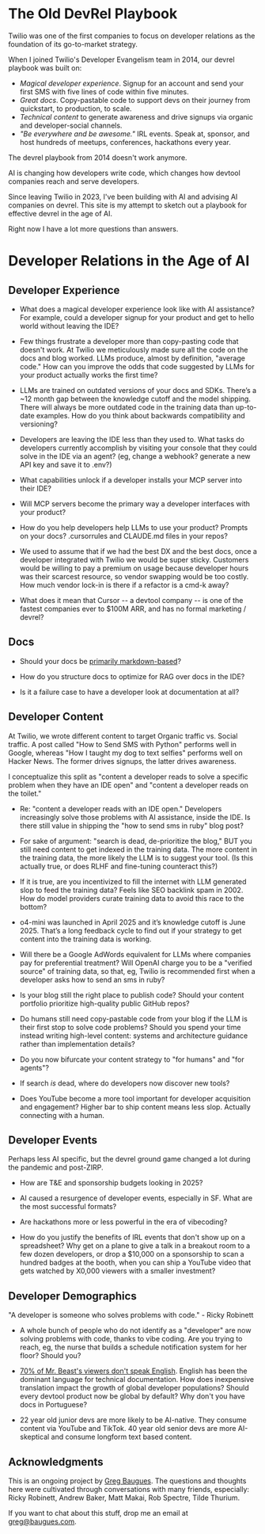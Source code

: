 # The Old DevRel Playbook

Twilio was one of the first companies to focus on developer relations as the foundation of its go-to-market strategy. 

When I joined Twilio's Developer Evangelism team in 2014, our devrel playbook was built on: 

* *Magical developer experience*. Signup for an account and send your first SMS with five lines of code within five minutes. 
* *Great docs*. Copy-pastable code to support devs on their journey from quickstart, to production, to scale. 
* *Technical content* to generate awareness and drive signups via organic and developer-social channels. 
* *"Be everywhere and be awesome."* IRL events. Speak at, sponsor, and host hundreds of meetups, conferences, hackathons every year. 

The devrel playbook from 2014 doesn't work anymore. 

AI is changing how developers write code, which changes how devtool companies reach and serve developers. 

Since leaving Twilio in 2023, I've been building with AI and advising AI companies on devrel. This site is my attempt to sketch out a playbook for effective devrel in the age of AI. 

Right now I have a lot more questions than answers. 
# Developer Relations in the Age of AI 

## Developer Experience 

* What does a magical developer experience look like with AI assistance? For example, could a developer signup for your product and get to hello world without leaving the IDE? 

* Few things frustrate a developer more than copy-pasting code that doesn't work. At Twilio we meticulously made sure all the code on the docs and blog worked. LLMs produce, almost by definition, "average code." How can you improve the odds that code suggested by LLMs for your product actually works the first time? 
  
* LLMs are trained on outdated versions of your docs and SDKs. There’s a ~12 month gap between the knowledge cutoff and the model shipping. There will always be more outdated code in the training data than up-to-date examples. How do you think about backwards compatibility and versioning? 
  
* Developers are leaving the IDE less than they used to. What tasks do developers currently accomplish by visiting your console that they could solve in the IDE via an agent? (eg, change a webhook? generate a new API key and save it to .env?)
  
* What capabilities unlock if a developer installs your MCP server into their IDE? 

* Will MCP servers become the primary way a developer interfaces with your product? 
  
* How do you help developers help LLMs to use your product? Prompts on your docs? .cursorrules and CLAUDE.md files in your repos? 

* We used to assume that if we had the best DX and the best docs, once a developer integrated with Twilio we would be super sticky. Customers would be willing to pay a premium on usage because developer hours was their scarcest resource, so vendor swapping would be too costly. How much vendor lock-in is there if a refactor is a cmd-k away? 
  
* What does it mean that Cursor -- a devtool company -- is one of the fastest companies ever to $100M ARR, and has no formal marketing / devrel? 

## Docs 

* Should your docs be [primarily markdown-based](https://x.com/karpathy/status/1914488029873627597)? 

* How do you structure docs to optimize for RAG over docs in the IDE? 
  
* Is it a failure case to have a developer look at documentation at all?

## Developer Content

At Twilio, we wrote different content to target Organic traffic vs. Social traffic. A post called "How to Send SMS with Python" performs well in Google, whereas "How I taught my dog to text selfies" performs well on Hacker News. The former drives signups, the latter drives awareness. 

I conceptualize this split as "content a developer reads to solve a specific problem when they have an IDE open" and "content a developer reads on the toilet." 

* Re: "content a developer reads with an IDE open." Developers increasingly solve those problems with AI assistance, inside the IDE. Is there still value in shipping the "how to send sms in ruby" blog post? 
  
* For sake of argument: "search is dead, de-prioritize the blog," BUT you still need content to get indexed in the training data. The more content in the training data, the more likely the LLM is to suggest your tool. (Is this actually true, or does RLHF and fine-tuning counteract this?) 
  
* If it is true, are you incentivized to fill the internet with LLM generated slop to feed the training data? Feels like SEO backlink spam in 2002. How do model providers curate training data to avoid this race to the bottom? 

* o4-mini was launched in April 2025 and it’s knowledge cutoff is June 2025. That’s a long feedback cycle to find out if your strategy to get content into the training data is working. 

* Will there be a Google AdWords equivalent for LLMs where companies pay for preferential treatment? Will OpenAI charge you to be a "verified source" of training data, so that, eg, Twilio is recommended first when a developer asks how to send an sms in ruby? 

* Is your blog still the right place to publish code? Should your content portfolio prioritize high-quality public GitHub repos? 

* Do humans still need copy-pastable code from your blog if the LLM is their first stop to solve code problems? Should you spend your time instead writing high-level content: systems and architecture guidance rather than implementation details?

* Do you now bifurcate your content strategy to "for humans" and "for agents"? 

* If search *is* dead, where do developers now discover new tools? 

* Does YouTube become a more tool important for developer acquisition and engagement? Higher bar to ship content means less slop. Actually connecting with a human. 
  
## Developer Events

Perhaps less AI specific, but the devrel ground game changed a lot during the pandemic and post-ZIRP. 

* How are T&E and sponsorship budgets looking in 2025? 

* AI caused a resurgence of developer events, especially in SF. What are the most successful formats? 

* Are hackathons more or less powerful in the era of vibecoding? 
  
* How do you justify the benefits of IRL events that don't show up on a spreadsheet? Why get on a plane to give a talk in a breakout room to a few dozen developers, or drop a $10,000 on a sponsorship to scan a hundred badges at the booth, when you can ship a YouTube video that gets watched by X0,000 viewers with a smaller investment? 

## Developer Demographics 

"A developer is someone who solves problems with code." - Ricky Robinett

* A whole bunch of people who do not identify as a "developer" are now solving problems with code, thanks to vibe coding. Are you trying to reach, eg, the nurse that builds a schedule notification system for her floor? Should you? 
  
* [70% of Mr. Beast's viewers don't speak English](https://www.youtube.com/watch?v=wMW7-yk296U&t=2140s). English has been the dominant language for technical documentation. How does inexpensive translation impact the growth of global developer populations? Should every devtool product now be global by default? Why don't you have docs in Portuguese? 

* 22 year old junior devs are more likely to be AI-native. They consume content via YouTube and TikTok. 40 year old senior devs are more AI-skeptical and consume longform text based content.  
  
## Acknowledgments 

This is an ongoing project by [Greg Baugues](about). The questions and thoughts here were cultivated through conversations with many friends, especially: Ricky Robinett, Andrew Baker, Matt Makai, Rob Spectre, Tilde Thurium. 

If you want to chat about this stuff, drop me an email at greg@baugues.com. 